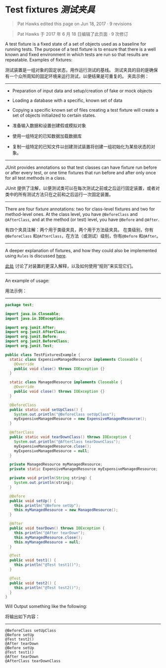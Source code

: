 # Test fixtures *测试夹具*

> Pat Hawks edited this page on Jun 18, 2017 · 9 revisions 

> Pat Hawks 于 2017 年 6 月 18 日编辑了此页面 · 9 次修订

A test fixture is a fixed state of a set of objects used as a baseline for running tests. 
The purpose of a test fixture is to ensure that there is a well known and fixed environment in which tests are run so that results are repeatable. 
Examples of fixtures:


测试装置是一组对象的固定状态，用作运行测试的基线。
测试夹具的目的是确保有一个众所周知的固定环境来运行测试，以便结果是可重复的。
夹具示例：

---

* Preparation of input data and setup/creation of fake or mock objects
* Loading a database with a specific, known set of data
* Copying a specific known set of files creating a test fixture will create a set of objects initialized to certain states.


* 准备输入数据和设置创建假或模拟对象
* 使用一组特定的已知数据加载数据库
* 复制一组特定的已知文件以创建测试装置将创建一组初始化为某些状态的对象。

---

JUnit provides annotations so that test classes can have fixture run before or after every test, or one time fixtures that run before and after only once for all test methods in a class.


JUnit 提供了注解，以便测试类可以在每次测试之前或之后运行固定装置，或者对类中的所有测试方法只在之前和之后运行一次固定装置。

---

There are four fixture annotations: two for class-level fixtures and two for method-level ones. 
At the class level, you have `@BeforeClass` and `@AfterClass`, and at the method (or test) level, you have `@Before` and `@After`.


有四个夹具注解：两个用于类级夹具，两个用于方法级夹具。
在类级别，你有`@BeforeClass` 和`@AfterClass`，在方法（或测试）级别，你有`@Before` 和`@After`。

---

A deeper explanation of fixtures, and how they could also be implemented using `Rules` is discussed [here](https://garygregory.wordpress.com/2011/09/25/understaning-junit-method-order-execution/).


[此处](https://garygregory.wordpress.com/2011/09/25/understaning-junit-method-order-execution/) 讨论了对装置的更深入解释，以及如何使用“规则”来实现它们。

---

An example of usage:


用法示例：

---

```java
package test;

import java.io.Closeable;
import java.io.IOException;

import org.junit.After;
import org.junit.AfterClass;
import org.junit.Before;
import org.junit.BeforeClass;
import org.junit.Test;

public class TestFixturesExample {
  static class ExpensiveManagedResource implements Closeable {
    @Override
    public void close() throws IOException {}
  }

  static class ManagedResource implements Closeable {
    @Override
    public void close() throws IOException {}
  }

  @BeforeClass
  public static void setUpClass() {
    System.out.println("@BeforeClass setUpClass");
    myExpensiveManagedResource = new ExpensiveManagedResource();
  }

  @AfterClass
  public static void tearDownClass() throws IOException {
    System.out.println("@AfterClass tearDownClass");
    myExpensiveManagedResource.close();
    myExpensiveManagedResource = null;
  }

  private ManagedResource myManagedResource;
  private static ExpensiveManagedResource myExpensiveManagedResource;

  private void println(String string) {
    System.out.println(string);
  }

  @Before
  public void setUp() {
    this.println("@Before setUp");
    this.myManagedResource = new ManagedResource();
  }

  @After
  public void tearDown() throws IOException {
    this.println("@After tearDown");
    this.myManagedResource.close();
    this.myManagedResource = null;
  }

  @Test
  public void test1() {
    this.println("@Test test1()");
  }

  @Test
  public void test2() {
    this.println("@Test test2()");
  }
}

```

Will Output something like the following:


将输出如下内容：

---

```text
@BeforeClass setUpClass
@Before setUp
@Test test2()
@After tearDown
@Before setUp
@Test test1()
@After tearDown
@AfterClass tearDownClass

```
